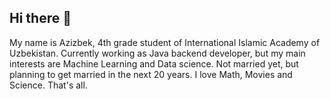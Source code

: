## Hi there 👋
My name is Azizbek, 4th grade student of International Islamic Academy of Uzbekistan. Currently working as Java backend developer, but my main interests are Machine Learning and Data science. Not married yet, but planning to get married in the next 20 years. I love Math, Movies and Science. That's all. 
<!--
**UdacianND/UdacianND** is a ✨ _special_ ✨ repository because its `README.md` (this file) appears on your GitHub profile.

Here are some ideas to get you started:

- 🔭 I’m currently working on ...
- 🌱 I’m currently learning ...
- 👯 I’m looking to collaborate on ...
- 🤔 I’m looking for help with ...
- 💬 Ask me about ...
- 📫 How to reach me: ...
- 😄 Pronouns: ...
- ⚡ Fun fact: ...
-->
